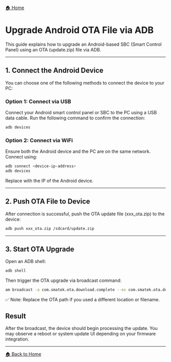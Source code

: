 [🏠 Home](https://kevin109.github.io/)

# Upgrade Android OTA File via ADB

This guide explains how to upgrade an Android-based SBC (Smart Control Panel) using an OTA (update.zip) file via ADB.

---

## 1. Connect the Android Device
You can choose one of the following methods to connect the device to your PC:

### Option 1: Connect via USB
Connect your Android smart control panel or SBC to the PC using a USB data cable.
Run the following command to confirm the connection:
```bash
adb devices
```

### Option 2: Connect via WiFi

Ensure both the Android device and the PC are on the same network.
Connect using:
```bash
adb connect <device-ip-address>
adb devices
```
Replace <device-ip-address> with the IP of the Android device.

---

## 2. Push OTA File to Device
After connection is successful, push the OTA update file (xxx_ota.zip) to the device:
```bash
adb push xxx_ota.zip /sdcard/update.zip
```

---

## 3. Start OTA Upgrade

Open an ADB shell:
```bash
adb shell
```

Then trigger the OTA upgrade via broadcast command:
```bash
am broadcast -a com.smatek.ota.download.complete --es com.smatek.ota.download.path /storage/emulated/0/update.zip
```
✅ Note: Replace the OTA path if you used a different location or filename.

## Result

After the broadcast, the device should begin processing the update. You may observe a reboot or system update UI depending on your firmware integration.


---

[🏠 Back to Home](https://kevin109.github.io/)